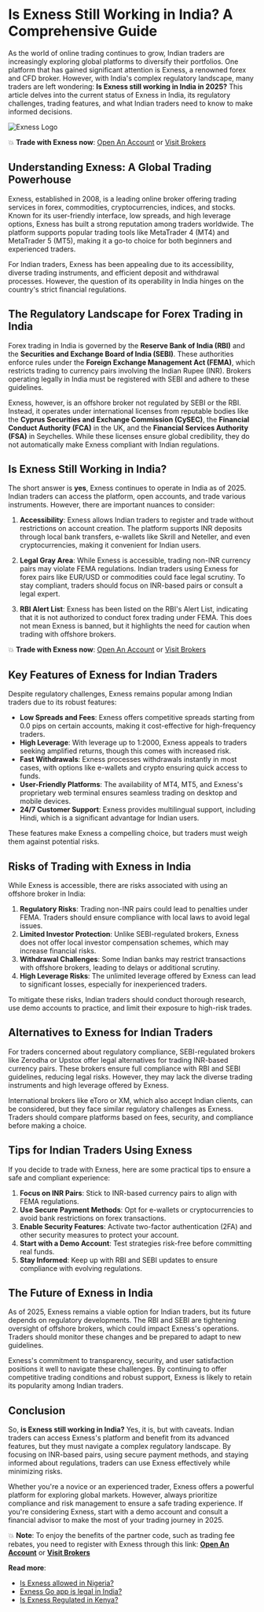 # Is Exness Still Working in India? A Comprehensive Guide

As the world of online trading continues to grow, Indian traders are increasingly exploring global platforms to diversify their portfolios. One platform that has gained significant attention is Exness, a renowned forex and CFD broker. However, with India's complex regulatory landscape, many traders are left wondering: **Is Exness still working in India in 2025?** This article delves into the current status of Exness in India, its regulatory challenges, trading features, and what Indian traders need to know to make informed decisions.

![Exness Logo](https://d3dpet1g0ty5ed.cloudfront.net/EN_AF_625k_traders_choose_Exness_800x800.png)

💥 **Trade with Exness now**: [Open An Account](https://one.exnesstrack.org/boarding/sign-up/a/89rj8di4n7) or [Visit Brokers](https://one.exnesstrack.org/a/89rj8di4n7)

## Understanding Exness: A Global Trading Powerhouse

Exness, established in 2008, is a leading online broker offering trading services in forex, commodities, cryptocurrencies, indices, and stocks. Known for its user-friendly interface, low spreads, and high leverage options, Exness has built a strong reputation among traders worldwide. The platform supports popular trading tools like MetaTrader 4 (MT4) and MetaTrader 5 (MT5), making it a go-to choice for both beginners and experienced traders.

For Indian traders, Exness has been appealing due to its accessibility, diverse trading instruments, and efficient deposit and withdrawal processes. However, the question of its operability in India hinges on the country's strict financial regulations.

## The Regulatory Landscape for Forex Trading in India

Forex trading in India is governed by the **Reserve Bank of India (RBI)** and the **Securities and Exchange Board of India (SEBI)**. These authorities enforce rules under the **Foreign Exchange Management Act (FEMA)**, which restricts trading to currency pairs involving the Indian Rupee (INR). Brokers operating legally in India must be registered with SEBI and adhere to these guidelines.

Exness, however, is an offshore broker not regulated by SEBI or the RBI. Instead, it operates under international licenses from reputable bodies like the **Cyprus Securities and Exchange Commission (CySEC)**, the **Financial Conduct Authority (FCA)** in the UK, and the **Financial Services Authority (FSA)** in Seychelles. While these licenses ensure global credibility, they do not automatically make Exness compliant with Indian regulations.

## Is Exness Still Working in India?

The short answer is **yes**, Exness continues to operate in India as of 2025. Indian traders can access the platform, open accounts, and trade various instruments. However, there are important nuances to consider:

1. **Accessibility**: Exness allows Indian traders to register and trade without restrictions on account creation. The platform supports INR deposits through local bank transfers, e-wallets like Skrill and Neteller, and even cryptocurrencies, making it convenient for Indian users.

2. **Legal Gray Area**: While Exness is accessible, trading non-INR currency pairs may violate FEMA regulations. Indian traders using Exness for forex pairs like EUR/USD or commodities could face legal scrutiny. To stay compliant, traders should focus on INR-based pairs or consult a legal expert.

3. **RBI Alert List**: Exness has been listed on the RBI's Alert List, indicating that it is not authorized to conduct forex trading under FEMA. This does not mean Exness is banned, but it highlights the need for caution when trading with offshore brokers.

💥 **Trade with Exness now**: [Open An Account](https://one.exnesstrack.org/boarding/sign-up/a/89rj8di4n7) or [Visit Brokers](https://one.exnesstrack.org/a/89rj8di4n7)

## Key Features of Exness for Indian Traders

Despite regulatory challenges, Exness remains popular among Indian traders due to its robust features:

- **Low Spreads and Fees**: Exness offers competitive spreads starting from 0.0 pips on certain accounts, making it cost-effective for high-frequency traders.
- **High Leverage**: With leverage up to 1:2000, Exness appeals to traders seeking amplified returns, though this comes with increased risk.
- **Fast Withdrawals**: Exness processes withdrawals instantly in most cases, with options like e-wallets and crypto ensuring quick access to funds.
- **User-Friendly Platforms**: The availability of MT4, MT5, and Exness's proprietary web terminal ensures seamless trading on desktop and mobile devices.
- **24/7 Customer Support**: Exness provides multilingual support, including Hindi, which is a significant advantage for Indian users.

These features make Exness a compelling choice, but traders must weigh them against potential risks.

## Risks of Trading with Exness in India

While Exness is accessible, there are risks associated with using an offshore broker in India:

1. **Regulatory Risks**: Trading non-INR pairs could lead to penalties under FEMA. Traders should ensure compliance with local laws to avoid legal issues.
2. **Limited Investor Protection**: Unlike SEBI-regulated brokers, Exness does not offer local investor compensation schemes, which may increase financial risks.
3. **Withdrawal Challenges**: Some Indian banks may restrict transactions with offshore brokers, leading to delays or additional scrutiny.
4. **High Leverage Risks**: The unlimited leverage offered by Exness can lead to significant losses, especially for inexperienced traders.

To mitigate these risks, Indian traders should conduct thorough research, use demo accounts to practice, and limit their exposure to high-risk trades.

## Alternatives to Exness for Indian Traders

For traders concerned about regulatory compliance, SEBI-regulated brokers like Zerodha or Upstox offer legal alternatives for trading INR-based currency pairs. These brokers ensure full compliance with RBI and SEBI guidelines, reducing legal risks. However, they may lack the diverse trading instruments and high leverage offered by Exness.

International brokers like eToro or XM, which also accept Indian clients, can be considered, but they face similar regulatory challenges as Exness. Traders should compare platforms based on fees, security, and compliance before making a choice.

## Tips for Indian Traders Using Exness

If you decide to trade with Exness, here are some practical tips to ensure a safe and compliant experience:

1. **Focus on INR Pairs**: Stick to INR-based currency pairs to align with FEMA regulations.
2. **Use Secure Payment Methods**: Opt for e-wallets or cryptocurrencies to avoid bank restrictions on forex transactions.
3. **Enable Security Features**: Activate two-factor authentication (2FA) and other security measures to protect your account.
4. **Start with a Demo Account**: Test strategies risk-free before committing real funds.
5. **Stay Informed**: Keep up with RBI and SEBI updates to ensure compliance with evolving regulations.

## The Future of Exness in India

As of 2025, Exness remains a viable option for Indian traders, but its future depends on regulatory developments. The RBI and SEBI are tightening oversight of offshore brokers, which could impact Exness's operations. Traders should monitor these changes and be prepared to adapt to new guidelines.

Exness's commitment to transparency, security, and user satisfaction positions it well to navigate these challenges. By continuing to offer competitive trading conditions and robust support, Exness is likely to retain its popularity among Indian traders.

## Conclusion

So, **is Exness still working in India?** Yes, it is, but with caveats. Indian traders can access Exness's platform and benefit from its advanced features, but they must navigate a complex regulatory landscape. By focusing on INR-based pairs, using secure payment methods, and staying informed about regulations, traders can use Exness effectively while minimizing risks.

Whether you're a novice or an experienced trader, Exness offers a powerful platform for exploring global markets. However, always prioritize compliance and risk management to ensure a safe trading experience. If you're considering Exness, start with a demo account and consult a financial advisor to make the most of your trading journey in 2025.

💥 **Note**: To enjoy the benefits of the partner code, such as trading fee rebates, you need to register with Exness through this link: **[Open An Account](https://one.exnesstrack.org/boarding/sign-up/a/89rj8di4n7)** or **[Visit Brokers](https://one.exnesstrack.org/a/89rj8di4n7)**

**Read more**:
- [Is Exness allowed in Nigeria?](https://github.com/AlexMic9/Exness/blob/main/Is%20Exness%20Allowed%20in%20Nigeria%3F%20A%20Comprehensive%20Guide.md)
- [Exness Go app is legal in India?](https://github.com/AlexMic9/Exness/blob/main/Exness%20Go%20app%20is%20legal%20in%20India%3F%20A%20Comprehensive%20Guide%20for%20Traders.md)
- [Is Exness Regulated in Kenya?](https://github.com/AlexMic9/Exness/blob/main/Is%20Exness%20Regulated%20in%20Kenya%3F%20A%20Comprehensive%20Review.md)
